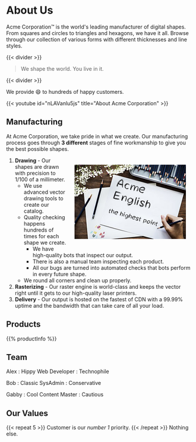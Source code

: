 # About Us

Acme Corporation&trade; is the world's leading manufacturer of digital shapes.
From squares and circles to triangles and hexagons, we have it all.
Browse through our collection of various forms with different thicknesses and line styles.

{{< divider >}}
> We shape the world. You live in it.

{{< divider >}}

We provide :smile: to hundreds of happy customers.

{{< youtube id="nLAVanlu5js" title="About Acme Corporation" >}}

## Manufacturing

At Acme Corporation, we take pride in what we create.
Our manufacturing process goes through **3 different** stages of fine workmanship to give you the best possible shapes.

<img style="float:right; margin: 20px;" src="draw.jpg">

1. **Drawing** - Our shapes are drawn with precision to 1/100 of a millimeter.
   * We use advanced vector drawing tools to create our catalog.
   * Quality checking happens hundreds of times for each shape we create.
     * We have high-quality bots that inspect our output.
     * There is also a manual team inspecting each product.
     * All our bugs are turned into automated checks that bots perform in every future shape.
   * We round all corners and clean up properly.
2. **Rasterizing** - Our raster engine is world-class and keeps the vector right until it gets to our high-quality laser printers.
3. **Delivery** - Our output is hosted on the fastest of CDN with a 99.99% uptime and the bandwidth that can take care of all your load.

## Products

{{% productInfo %}}

## Team

Alex
: Hippy Web Developer
: Technophile

Bob
: Classic SysAdmin
: Conservative

Gabby
: Cool Content Master
: Cautious

Our Values
-----------
{{< repeat 5 >}}
Customer is our *number 1* priority.
{{< /repeat >}}
Nothing else.

